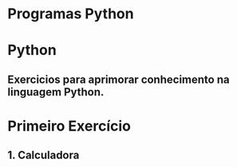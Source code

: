 # Programas Python
# Python
## Exercicios para aprimorar conhecimento na linguagem Python.  
 # Primeiro Exercício 
## 1. Calculadora
